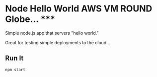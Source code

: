 # Node Hello World AWS VM ROUND Globe... ***

Simple node.js app that servers "hello world."

Great for testing simple deployments to the cloud...

## Run It

`npm start`

